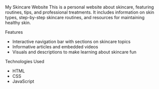  My Skincare Website
This is a personal website about skincare, featuring routines, tips, and professional treatments. It includes information on skin types, step-by-step skincare routines, and resources for maintaining healthy skin.

Features
- Interactive navigation bar with sections on skincare topics
- Informative articles and embedded videos
- Visuals and descriptions to make learning about skincare fun

Technologies Used
- HTML
- CSS
- JavaScript
